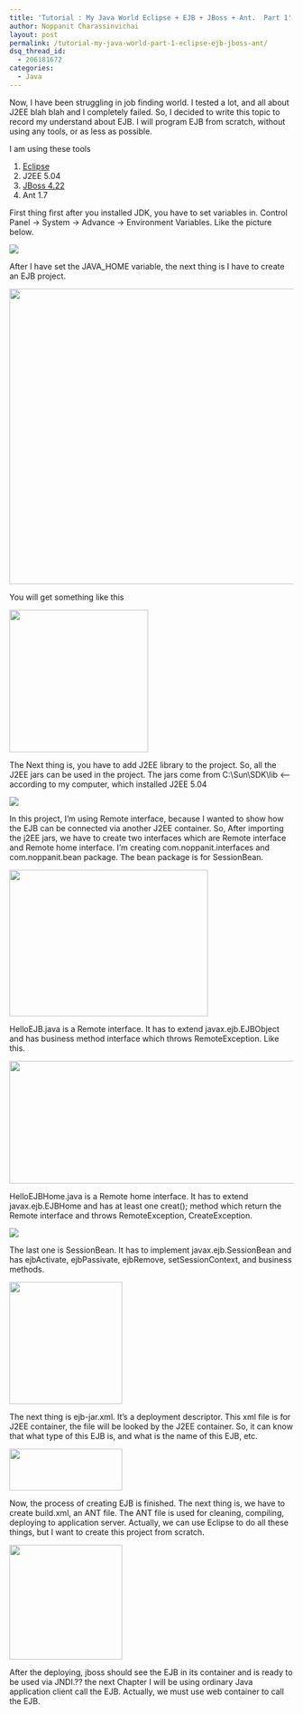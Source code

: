 ```yaml
---
title: 'Tutorial : My Java World Eclipse + EJB + JBoss + Ant.  Part 1'
author: Noppanit Charassinvichai
layout: post
permalink: /tutorial-my-java-world-part-1-eclipse-ejb-jboss-ant/
dsq_thread_id:
  - 206181672
categories:
  - Java
---
```

Now, I have been struggling in job finding world. I tested a lot, and all about J2EE blah blah and I completely failed. So, I decided to write this topic to record my understand about EJB. I will program EJB from scratch, without using any tools, or as less as possible.

I am using these tools  
1. [Eclipse][1]  
2. J2EE 5.04  
3. [JBoss 4.22][2]  
4. Ant 1.7

First thing first after you installed JDK, you have to set variables in. Control Panel -> System -> Advance -> Environment Variables. Like the picture below.

![][3]

After I have set the JAVA_HOME variable, the next thing is I have to create an EJB project.

<img src="http://i2.photobucket.com/albums/y41/newbie_toy/2.jpg" height="523" width="618" />

You will get something like this

<img src="http://i2.photobucket.com/albums/y41/newbie_toy/3.jpg" height="252" width="246" />

The Next thing is, you have to add J2EE library to the project. So, all the J2EE jars can be used in the project. The jars come from C:\Sun\SDK\lib <&#8211; according to my computer, which installed J2EE 5.04

![][4]

In this project, I&#8217;m using Remote interface, because I wanted to show how the EJB can be connected via another J2EE container. So, After importing the j2EE jars, we have to create two interfaces which are Remote interface and Remote home interface. I&#8217;m creating com.noppanit.interfaces and com.noppanit.bean package. The bean package is for SessionBean.

<img src="http://i2.photobucket.com/albums/y41/newbie_toy/5.jpg" height="259" width="352" />

HelloEJB.java is a Remote interface. It has to extend javax.ejb.EJBObject and has business method interface which throws RemoteException. Like this.

<img src="http://i2.photobucket.com/albums/y41/newbie_toy/6.jpg" height="217" width="533" />

HelloEJBHome.java is a Remote home interface. It has to extend javax.ejb.EJBHome and has at least one creat(); method which return the Remote interface and throws RemoteException, CreateException.

![][5]

The last one is SessionBean. It has to implement javax.ejb.SessionBean and has ejbActivate, ejbPassivate, ejbRemove, setSessionContext, and business methods.

[<img src="http://i2.photobucket.com/albums/y41/newbie_toy/81.jpg" height="216" width="200" />][6]

The next thing is ejb-jar.xml. It&#8217;s a deployment descriptor. This xml file is for J2EE container, the file will be looked by the J2EE container. So, it can know that what type of this EJB is, and what is the name of this EJB, etc.

[<img src="http://i2.photobucket.com/albums/y41/newbie_toy/91.jpg" height="74" width="200" />][7]

Now, the process of creating EJB is finished. The next thing is, we have to create build.xml, an ANT file. The ANT file is used for cleaning, compiling, deploying to application server. Actually, we can use Eclipse to do all these things, but I want to create this project from scratch.

[<img src="http://i2.photobucket.com/albums/y41/newbie_toy/101.jpg" height="203" width="200" />][8]

After the deploying, jboss should see the EJB in its container and is ready to be used via JNDI.?? the next Chapter I will be using ordinary Java application client call the EJB. Actually, we must use web container to call the EJB.

 [1]: http://www.eclipse.org/downloads/
 [2]: http://labs.jboss.com/projects/download/
 [3]: http://i2.photobucket.com/albums/y41/newbie_toy/1.jpg
 [4]: http://i2.photobucket.com/albums/y41/newbie_toy/4.jpg
 [5]: http://i2.photobucket.com/albums/y41/newbie_toy/7.jpg
 [6]: http://i2.photobucket.com/albums/y41/newbie_toy/8.jpg
 [7]: http://i2.photobucket.com/albums/y41/newbie_toy/9.jpg
 [8]: http://i2.photobucket.com/albums/y41/newbie_toy/10.jpg